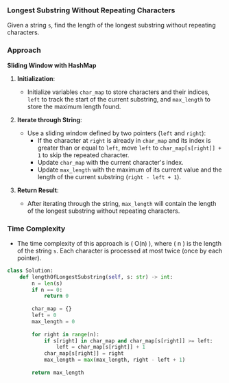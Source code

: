 
### Longest Substring Without Repeating Characters

Given a string `s`, find the length of the longest substring without repeating characters.

### Approach

**Sliding Window with HashMap**

1. **Initialization**:
    - Initialize variables `char_map` to store characters and their indices, `left` to track the start of the current substring, and `max_length` to store the maximum length found.

2. **Iterate through String**:
    - Use a sliding window defined by two pointers (`left` and `right`):
        - If the character at `right` is already in `char_map` and its index is greater than or equal to `left`, move `left` to `char_map[s[right]] + 1` to skip the repeated character.
        - Update `char_map` with the current character's index.
        - Update `max_length` with the maximum of its current value and the length of the current substring (`right - left + 1`).

3. **Return Result**:
    - After iterating through the string, `max_length` will contain the length of the longest substring without repeating characters.

### Time Complexity

- The time complexity of this approach is \( O(n) \), where \( n \) is the length of the string `s`. Each character is processed at most twice (once by each pointer).

```python
class Solution:
    def lengthOfLongestSubstring(self, s: str) -> int:
        n = len(s)
        if n == 0:
            return 0
        
        char_map = {}
        left = 0
        max_length = 0
        
        for right in range(n):
            if s[right] in char_map and char_map[s[right]] >= left:
                left = char_map[s[right]] + 1
            char_map[s[right]] = right
            max_length = max(max_length, right - left + 1)
        
        return max_length
```